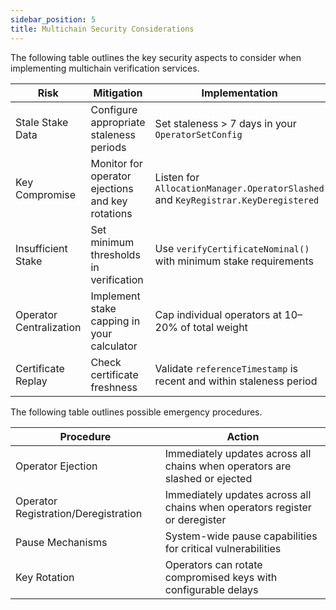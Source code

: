 ```yaml
---
sidebar_position: 5
title: Multichain Security Considerations
---
```


The following table outlines the key security aspects to consider when implementing multichain verification services.

| Risk                    | Mitigation                                       | Implementation                                                                 |
|-------------------------|--------------------------------------------------|---------------------------------------------------------------------------------|
| Stale Stake Data        | Configure appropriate staleness periods          | Set staleness > 7 days in your `OperatorSetConfig`                             |
| Key Compromise          | Monitor for operator ejections and key rotations | Listen for `AllocationManager.OperatorSlashed` and `KeyRegistrar.KeyDeregistered` |
| Insufficient Stake      | Set minimum thresholds in verification           | Use `verifyCertificateNominal()` with minimum stake requirements               |
| Operator Centralization | Implement stake capping in your calculator       | Cap individual operators at 10–20% of total weight                              |
| Certificate Replay      | Check certificate freshness                      | Validate `referenceTimestamp` is recent and within staleness period            |

The following table outlines possible emergency procedures. 

| Procedure                        | Action                                                                 |
|----------------------------------|------------------------------------------------------------------------|
| Operator Ejection                | Immediately updates across all chains when operators are slashed or ejected |
| Operator Registration/Deregistration | Immediately updates across all chains when operators register or deregister |
| Pause Mechanisms                 | System-wide pause capabilities for critical vulnerabilities            |
| Key Rotation                     | Operators can rotate compromised keys with configurable delays         |